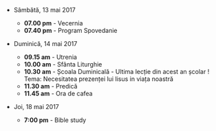 * <label>Sâmbătă, 13 mai 2017</label> 
  * **07.00 pm** - Vecernia
  * **07.40 pm** - Program Spovedanie
* <label>Duminică, 14 mai 2017</label>
  * **09.15 am** - Utrenia
  * **10.00 am** - Sfânta Liturghie
  * **10.30 am** - Școala Duminicală - Ultima lecție din acest an școlar ! Tema: Necesitatea prezenței lui Iisus in viața noastră 
  * **11.30 am** - Predică  
  * **11.45 am** - Ora de cafea

* <label>Joi, 18 mai 2017</label>
  * **7:00 pm** - Bible study  